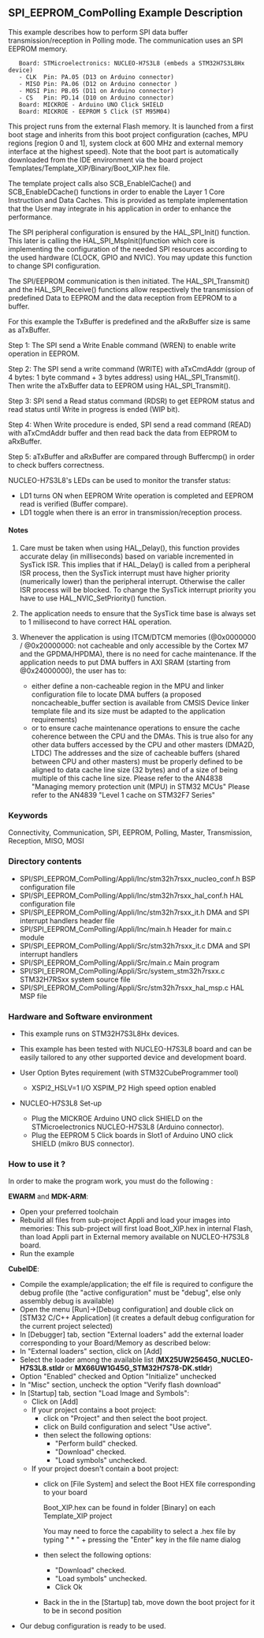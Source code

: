 ## <b>SPI_EEPROM_ComPolling Example Description</b>

This example describes how to perform SPI data buffer transmission/reception in
Polling mode. The communication uses an SPI EEPROM memory.

       Board: STMicroelectronics: NUCLEO-H7S3L8 (embeds a STM32H7S3L8Hx device)
       - CLK  Pin: PA.05 (D13 on Arduino connector)
       - MISO Pin: PA.06 (D12 on Arduino connector )
       - MOSI Pin: PB.05 (D11 on Arduino connector)
       - CS   Pin: PD.14 (D10 on Arduino connector)
       Board: MICKROE - Arduino UNO Click SHIELD
       Board: MICKROE - EEPROM 5 Click (ST M95M04)

This project runs from the external Flash memory. It is launched from a first boot stage 
and inherits from this boot project configuration (caches, MPU regions [region 0 and 1], 
system clock at 600 MHz and external memory interface at the highest speed).
Note that the boot part is automatically downloaded from the IDE environment 
via the board project Templates/Template_XIP/Binary/Boot_XIP.hex file.

The template project calls also SCB_EnableICache() and SCB_EnableDCache() functions 
in order to enable the Layer 1 Core Instruction and Data Caches. This is provided as 
template implementation that the User may integrate in his application in order to 
enhance the performance.

The SPI peripheral configuration is ensured by the HAL_SPI_Init() function.
This later is calling the HAL_SPI_MspInit()function which core is implementing
the configuration of the needed SPI resources according to the used hardware (CLOCK,
GPIO and NVIC). You may update this function to change SPI configuration.

The SPI/EEPROM communication is then initiated.
The HAL_SPI_Transmit() and the HAL_SPI_Receive() functions allow respectively
the transmission of predefined Data to EEPROM and the data reception from EEPROM
to a buffer.

For this example the TxBuffer is predefined and the aRxBuffer size is same as aTxBuffer.

Step 1: The SPI send a Write Enable command (WREN) to enable write operation in EEPROM.

Step 2: The SPI send a write command (WRITE) with aTxCmdAddr
        (group of 4 bytes: 1 byte command + 3 bytes address) using HAL_SPI_Transmit().
        Then write the aTxBuffer data to EEPROM using HAL_SPI_Transmit().

Step 3: SPI send a Read status command (RDSR) to get EEPROM status
        and read status until Write in progress is ended (WIP bit).

Step 4: When Write procedure is ended, SPI send a read command (READ) with aTxCmdAddr
        buffer and then read back the data from EEPROM to aRxBuffer.

Step 5: aTxBuffer and aRxBuffer are compared through Buffercmp() in order to 
        check buffers correctness.

NUCLEO-H7S3L8's LEDs can be used to monitor the transfer status:

 - LD1 turns ON when EEPROM Write operation is completed and EEPROM read is verified (Buffer compare).
 - LD1 toggle when there is an error in transmission/reception process.

#### <b>Notes</b>

 1. Care must be taken when using HAL_Delay(), this function provides accurate delay (in milliseconds)
    based on variable incremented in SysTick ISR. This implies that if HAL_Delay() is called from
    a peripheral ISR process, then the SysTick interrupt must have higher priority (numerically lower)
    than the peripheral interrupt. Otherwise the caller ISR process will be blocked.
    To change the SysTick interrupt priority you have to use HAL_NVIC_SetPriority() function.

 2. The application needs to ensure that the SysTick time base is always set to 1 millisecond
    to have correct HAL operation.

 4. Whenever the application is using ITCM/DTCM memories (@0x0000000 / @0x20000000: not cacheable and only accessible
    by the Cortex M7 and the GPDMA/HPDMA), there is no need for cache maintenance.
    If the application needs to put DMA buffers in AXI SRAM (starting from @0x24000000), the user has to:
    - either define a non-cacheable region in the MPU and linker configuration file to locate DMA buffers
      (a proposed noncacheable_buffer section is available from CMSIS Device linker template file and its size must
      be adapted to the application requirements)
    - or to ensure cache maintenance operations to ensure the cache coherence between the CPU and the DMAs.
    This is true also for any other data buffers accessed by the CPU and other masters (DMA2D, LTDC)
    The addresses and the size of cacheable buffers (shared between CPU and other masters)
    must be properly defined to be aligned to data cache line size (32 bytes) and of a size of being multiple
    of this cache line size.
    Please refer to the AN4838 "Managing memory protection unit (MPU) in STM32 MCUs"
    Please refer to the AN4839 "Level 1 cache on STM32F7 Series"

### <b>Keywords</b>

Connectivity, Communication, SPI, EEPROM, Polling, Master, Transmission, Reception, MISO, MOSI

### <b>Directory contents</b>

  - SPI/SPI_EEPROM_ComPolling/Appli/Inc/stm32h7rsxx_nucleo_conf.h     BSP configuration file
  - SPI/SPI_EEPROM_ComPolling/Appli/Inc/stm32h7rsxx_hal_conf.h        HAL configuration file
  - SPI/SPI_EEPROM_ComPolling/Appli/Inc/stm32h7rsxx_it.h              DMA and SPI interrupt handlers header file
  - SPI/SPI_EEPROM_ComPolling/Appli/Inc/main.h                        Header for main.c module
  - SPI/SPI_EEPROM_ComPolling/Appli/Src/stm32h7rsxx_it.c              DMA and SPI interrupt handlers
  - SPI/SPI_EEPROM_ComPolling/Appli/Src/main.c                        Main program
  - SPI/SPI_EEPROM_ComPolling/Appli/Src/system_stm32h7rsxx.c          STM32H7RSxx system source file
  - SPI/SPI_EEPROM_ComPolling/Appli/Src/stm32h7rsxx_hal_msp.c         HAL MSP file

### <b>Hardware and Software environment</b>

  - This example runs on STM32H7S3L8Hx devices.

  - This example has been tested with NUCLEO-H7S3L8 board and can be
    easily tailored to any other supported device and development board.

  - User Option Bytes requirement (with STM32CubeProgrammer tool)

    - XSPI2_HSLV=1     I/O XSPIM_P2 High speed option enabled

  - NUCLEO-H7S3L8 Set-up
    - Plug the MICKROE Arduino UNO click SHIELD on the STMicroelectronics NUCLEO-H7S3L8 (Arduino connector).
    - Plug the EEPROM 5 Click boards in Slot1 of Arduino UNO click SHIELD (mikro BUS connector).

### <b>How to use it ?</b>

In order to make the program work, you must do the following :

**EWARM** and **MDK-ARM**:

 - Open your preferred toolchain
 - Rebuild all files from sub-project Appli and load your images into memories: This sub-project will first load Boot_XIP.hex in internal Flash,
   than load Appli part in External memory available on NUCLEO-H7S3L8 board.
 - Run the example

**CubeIDE**:

 - Compile the example/application; the elf file is required to configure the debug profile (the "active configuration" must be "debug", else only assembly debug is available)
 - Open the menu [Run]->[Debug configuration] and double click on  [STM32 C/C++ Application] (it creates a default debug configuration for the current project selected)
 - In [Debugger] tab, section "External  loaders" add the external loader corresponding to your Board/Memory as described below:
 - In "External loaders" section, click on [Add]
 - Select the loader among the available list (**MX25UW25645G_NUCLEO-H7S3L8.stldr** or **MX66UW1G45G_STM32H7S78-DK.stldr**)
 - Option "Enabled" checked and Option "Initialize" unchecked
 - In "Misc" section, uncheck the option "Verify flash download"
 - In [Startup] tab, section "Load Image and Symbols":
   - Click on [Add]
   - If your project contains a boot project:
     - click on "Project" and then select the boot project.
     - click on Build configuration and select "Use active".
     - then select the following options:
       - "Perform build" checked.
       - "Download" checked.
       - "Load symbols" unchecked.
   - If your project doesn't contain a boot project:
     - click on [File System] and select the Boot HEX file corresponding to your board

        Boot_XIP.hex can be found in folder [Binary] on each Template_XIP project

        You may need to force the capability to select a .hex file by typing " * " + pressing the "Enter" key in the file name dialog

     - then select the following options:
       - "Download"      checked.
       - "Load symbols" unchecked.
       - Click Ok
     - Back in the in the [Startup] tab, move down the boot project for it to be in second position
 - Our debug configuration is ready to be used.

